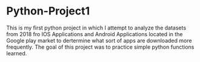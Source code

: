 # Python-Project1
This is my first python project in which I attempt to analyze the datasets from 2018 fro IOS Applications and Android Applications located in the Google play market to dertermine what sort of apps are downloaded more frequently. The goal of this project was to practice simple python functions learned. 

